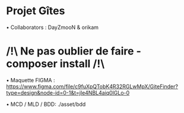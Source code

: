 # Projet Gîtes

• Collaborators : DayZmooN & orikam

# /!\ Ne pas oublier de faire - composer install /!\

• Maquette FIGMA : 
https://www.figma.com/file/c9fuXpQTobK4R32RGLwMpX/GiteFinder?type=design&node-id=0-1&t=jIe4NBL4aiq0lGLo-0

• MCD / MLD / BDD: ./asset/bdd